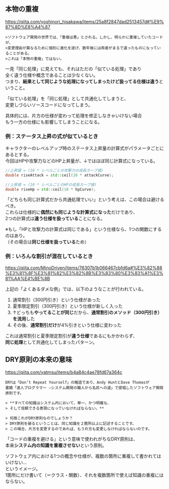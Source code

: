 ## 本物の重複
https://qiita.com/yoshinori_hisakawa/items/25a8f2847dad2513457d#%E9%87%8D%E8%A4%87
```
>ソフトウェア開発の世界では、「重複は悪」とされる。しかし、明らかに重複していたコードが、
>変更理由が異なるために個別に進化を遂げ、数年後には両者がまるで違ったものになっていることがある。
>これは「本物の重複」ではない。
```
一見「同じ処理」に見えても、それはただの「似ている処理」であり  
全く違う仕様や概念であることは少なくない。  
つまり、**結果として同じような処理になってしまったけど扱ってる仕様は違う**ということ。

「似ている処理」を「同じ処理」として共通化してしまうと、  
変更しづらいソースコードになってしまう。

具体的には、片方の仕様が変わって処理を修正しなきゃいけない場合  
もう一方の仕様にも影響してしまうことになる。

### 例：ステータス上昇の式が似ているとき
キャラクターのレベルアップ時のステータス上昇量の計算式がパラメータごとにあるとする。  
今回はHPや攻撃力などのHP上昇量が、↓ではほぼ同じ計算式になっている。
```cpp
//上昇値 = (10 * レベルごとの攻撃力の成長カーブ値)
double riseAttack = std::ceil(10 * attackCurve);
  
//上昇値 = (10 * レベルごとのHPの成長カーブ値)
double riseHp = std::ceil(10 * hpCurve);
```
「どちらも同じ計算式だから共通処理でいい」という考えは、この場合は避けるべき。  
これらは仕様的に**偶然にも同じような計算式になった**だけであり、  
2つの計算式は**違う仕様を扱っている**ことになる。

※もし「HPと攻撃力の計算式は同じである」という仕様なら、1つの関数にするのはあり。  
（その場合は**同じ仕様を扱っている**ため）

### 例：いろんな割引が混在しているとき
https://qiita.com/MinoDriven/items/76307b1b066467cbfd6a#%E3%82%88%E3%81%8F%E3%81%82%E3%82%8B%E3%83%80%E3%83%A1%E3%81%AA%E4%BE%8B

上記の「よくあるダメな例」では、以下のようなことが行われている。

1. 通常割引（300円引き）という仕様があった
2. 夏季限定割引（300円引き）という仕様が新しく入った
3. ↑どっちも**やってることが同じ**だから、**通常割引のメソッド（300円引き）を流用**した
4. その後、**通常割引だけ**が4%引きという仕様に変わった

これは通常割引と夏季限定割引が**違う仕様**であるにもかかわらず、  
**同じ処理**として共通化してしまったパターン。

## DRY原則の本来の意味
https://qiita.com/yatmsu/items/b4a84c4ae78fd67a364c
```
DRYは「Don’t Repeat Yourself」の略語であり、Andy HuntとDave Thomasが
書籍「達人プログラマー ―システム開発の職人から名匠への道」で提唱したソフトウェア開発原則です。  
```

```
> **すべての知識はシステム内において、単一、かつ明確な、
> そして信頼できる表現になっていなければならない。**

> 何故これがDRY原則なのでしょうか？  
> DRY原則を破るということは、同じ知識を２箇所以上に記述することです。
> この場合、片方を変更するのであれば、もう片方も変更しなければならないのです。
```
「コードの重複を避ける」という意味で使われがちなDRY原則は、  
本来**システム内の知識を重複させない**という原則。

ソフトウェア内における1つの概念や仕様が、複数の箇所に重複して書かれてはいけない…  
というイメージ。  
1箇所にだけ書いて（＝クラス・関数）、それを複数箇所で使えば知識の重複にはならない。